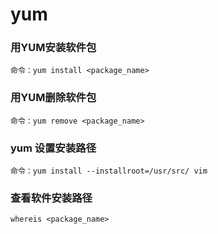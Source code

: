 # yum
### 用YUM安装软件包
	命令：yum install <package_name>

### 用YUM删除软件包
	命令：yum remove <package_name>

### yum 设置安装路径
	命令：yum install --installroot=/usr/src/ vim
	
### 查看软件安装路径
	whereis <package_name>